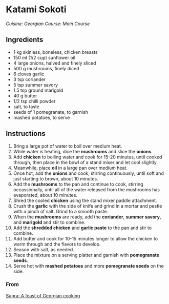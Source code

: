 # Katami Sokoti

_Cuisine:  Georgian_
_Course:  Main Course_

## Ingredients

- 1 kg skinless, boneless, chicken breasts
- 150 ml (1/2 cup) sunflower oil
- 4 large onions, halved and finely sliced
- 500 g mushrooms, finely diced
- 6 cloves garlic
- 3 tsp coriander
- 5 tsp summer savory
- 1.5 tsp ground marigold
- 40 g butter
- 1/2 tsp chilli powder
- salt, to taste
- seeds of 1 pomegranate, to garnish
- mashed potatoes, to serve

## Instructions

1. Bring a large pot of water to boil over medium heat.
1. While water is heating, dice the **mushrooms** and slice the **onions**.
1. Add **chicken** to boiling water and cook for 15-20 minutes, until cooked through, then place in the bowl of a stand mixer and let cool slightly.
1. Meanwhile, place **oil** in a large pan over medium heat.
1. Once hot, add the **onions** and cook, stirring continuously, until soft and just starting to brown, about 10 minutes.
1. Add the **mushrooms** to the pan and continue to cook, stirring occassionally, until all of the water released from the mushrooms has evaporated, about 10 minutes.
1. Shred the cooled **chicken** using the stand mixer paddle attachment.
1. Crush the **garlic** with the side of knife and grind in a mortar and pestle with a pinch of salt.  Grind to a smooth paste.
1. When the **mushrooms** are ready, add the **coriander**, **summer savory**, and **marigold** and stir to combine.
1. Add the **shredded chicken** and **garlic paste** to the pan and stir to combine.
1. Add butter and cook for 10-15 minutes longer to allow the chicken to warm through and the flavors to develop.
1. Season with salt, as needed.
1. Place the mixture on a serving platter and garnish with **pomegranate seeds**.
1. Serve hot with **mashed potatoes** and more **pomegranate seeds** on the side.

### From

[Supra: A feast of Georgian cooking](https://www.amazon.com/Supra-Georgian-Cooking-Tiko-Tuskadze/dp/1911216163)